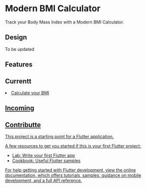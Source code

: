 # Modern BMI Calculator

Track your Body Mass Index with a Modern BMI Calculator.

## Design
To be updated



## Features

Currentt
-----------
<li> 
  <u>Calculate your BMI<u/>
</li>

Incoming
---------


## Contributte
This project is a starting point for a Flutter application.

A few resources to get you started if this is your first Flutter project:

- [Lab: Write your first Flutter app](https://docs.flutter.dev/get-started/codelab)
- [Cookbook: Useful Flutter samples](https://docs.flutter.dev/cookbook)

For help getting started with Flutter development, view the
[online documentation](https://docs.flutter.dev/), which offers tutorials,
samples, guidance on mobile development, and a full API reference.
